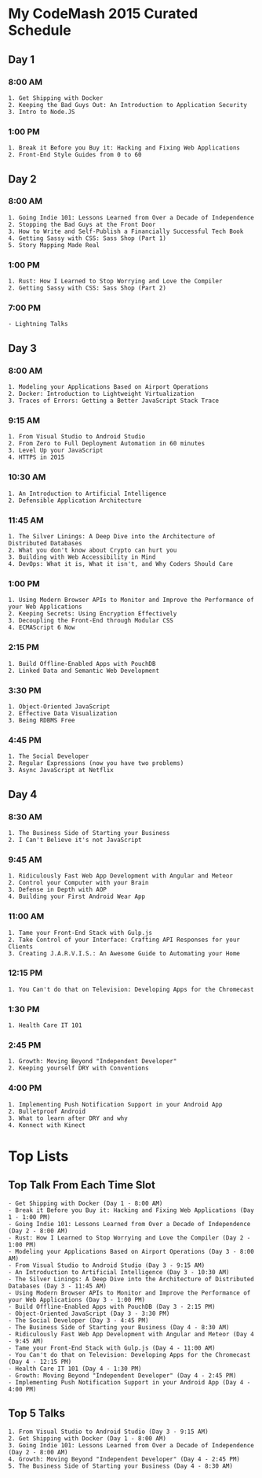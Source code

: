 # My CodeMash 2015 Curated Schedule

## Day 1

### 8:00 AM

	1. Get Shipping with Docker
	2. Keeping the Bad Guys Out: An Introduction to Application Security
	3. Intro to Node.JS

### 1:00 PM

	1. Break it Before you Buy it: Hacking and Fixing Web Applications
	2. Front-End Style Guides from 0 to 60

## Day 2

### 8:00 AM

	1. Going Indie 101: Lessons Learned from Over a Decade of Independence
	2. Stopping the Bad Guys at the Front Door
	3. How to Write and Self-Publish a Financially Successful Tech Book
	4. Getting Sassy with CSS: Sass Shop (Part 1)
	5. Story Mapping Made Real

### 1:00 PM

	1. Rust: How I Learned to Stop Worrying and Love the Compiler
	2. Getting Sassy with CSS: Sass Shop (Part 2)

### 7:00 PM

	- Lightning Talks

## Day 3

### 8:00 AM

	1. Modeling your Applications Based on Airport Operations
	2. Docker: Introduction to Lightweight Virtualization
	3. Traces of Errors: Getting a Better JavaScript Stack Trace

### 9:15 AM

	1. From Visual Studio to Android Studio
	2. From Zero to Full Deployment Automation in 60 minutes
	3. Level Up your JavaScript
	4. HTTPS in 2015

### 10:30 AM

	1. An Introduction to Artificial Intelligence
	2. Defensible Application Architecture

### 11:45 AM

	1. The Silver Linings: A Deep Dive into the Architecture of Distributed Databases
	2. What you don't know about Crypto can hurt you
	3. Building with Web Accessibility in Mind
	4. DevOps: What it is, What it isn't, and Why Coders Should Care

### 1:00 PM

	1. Using Modern Browser APIs to Monitor and Improve the Performance of your Web Applications
	2. Keeping Secrets: Using Encryption Effectively
	3. Decoupling the Front-End through Modular CSS
	4. ECMAScript 6 Now

### 2:15 PM
	
	1. Build Offline-Enabled Apps with PouchDB
	2. Linked Data and Semantic Web Development

### 3:30 PM

	1. Object-Oriented JavaScript
	2. Effective Data Visualization
	3. Being RDBMS Free

### 4:45 PM

	1. The Social Developer
	2. Regular Expressions (now you have two problems)
	3. Async JavaScript at Netflix

## Day 4

### 8:30 AM

	1. The Business Side of Starting your Business
	2. I Can't Believe it's not JavaScript

### 9:45 AM

	1. Ridiculously Fast Web App Development with Angular and Meteor
	2. Control your Computer with your Brain
	3. Defense in Depth with AOP
	4. Building your First Android Wear App

### 11:00 AM
	
	1. Tame your Front-End Stack with Gulp.js
	2. Take Control of your Interface: Crafting API Responses for your Clients
	3. Creating J.A.R.V.I.S.: An Awesome Guide to Automating your Home

### 12:15 PM

	1. You Can't do that on Television: Developing Apps for the Chromecast

### 1:30 PM

	1. Health Care IT 101

### 2:45 PM

	1. Growth: Moving Beyond "Independent Developer"
	2. Keeping yourself DRY with Conventions

### 4:00 PM

	1. Implementing Push Notification Support in your Android App
	2. Bulletproof Android
	3. What to learn after DRY and why
	4. Konnect with Kinect

# Top Lists

## Top Talk From Each Time Slot

	- Get Shipping with Docker (Day 1 - 8:00 AM)
	- Break it Before you Buy it: Hacking and Fixing Web Applications (Day 1 - 1:00 PM)
	- Going Indie 101: Lessons Learned from Over a Decade of Independence (Day 2 - 8:00 AM)
	- Rust: How I Learned to Stop Worrying and Love the Compiler (Day 2 - 1:00 PM)
	- Modeling your Applications Based on Airport Operations (Day 3 - 8:00 AM)
	- From Visual Studio to Android Studio (Day 3 - 9:15 AM)
	- An Introduction to Artificial Intelligence (Day 3 - 10:30 AM)
	- The Silver Linings: A Deep Dive into the Architecture of Distributed Databases (Day 3 - 11:45 AM)
	- Using Modern Browser APIs to Monitor and Improve the Performance of your Web Applications (Day 3 - 1:00 PM)
	- Build Offline-Enabled Apps with PouchDB (Day 3 - 2:15 PM)
	- Object-Oriented JavaScript (Day 3 - 3:30 PM)
	- The Social Developer (Day 3 - 4:45 PM)
	- The Business Side of Starting your Business (Day 4 - 8:30 AM)
	- Ridiculously Fast Web App Development with Angular and Meteor (Day 4 - 9:45 AM)
	- Tame your Front-End Stack with Gulp.js (Day 4 - 11:00 AM)
	- You Can't do that on Television: Developing Apps for the Chromecast (Day 4 - 12:15 PM)
	- Health Care IT 101 (Day 4 - 1:30 PM)
	- Growth: Moving Beyond "Independent Developer" (Day 4 - 2:45 PM)
	- Implementing Push Notification Support in your Android App (Day 4 - 4:00 PM)

## Top 5 Talks

	1. From Visual Studio to Android Studio (Day 3 - 9:15 AM)
	2. Get Shipping with Docker (Day 1 - 8:00 AM)
	3. Going Indie 101: Lessons Learned from Over a Decade of Independence (Day 2 - 8:00 AM)
	4. Growth: Moving Beyond "Independent Developer" (Day 4 - 2:45 PM)
	5. The Business Side of Starting your Business (Day 4 - 8:30 AM)
